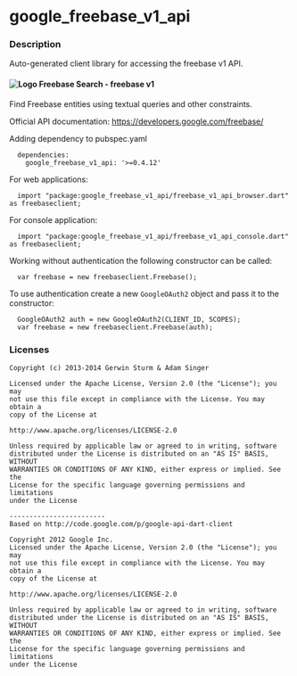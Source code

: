 # google_freebase_v1_api

### Description

Auto-generated client library for accessing the freebase v1 API.

#### ![Logo](http://www.google.com/images/icons/product/freebase-16.png) Freebase Search - freebase v1

Find Freebase entities using textual queries and other constraints.

Official API documentation: https://developers.google.com/freebase/

Adding dependency to pubspec.yaml

```
  dependencies:
    google_freebase_v1_api: '>=0.4.12'
```

For web applications:

```
  import "package:google_freebase_v1_api/freebase_v1_api_browser.dart" as freebaseclient;
```

For console application:

```
  import "package:google_freebase_v1_api/freebase_v1_api_console.dart" as freebaseclient;
```

Working without authentication the following constructor can be called:

```
  var freebase = new freebaseclient.Freebase();
```

To use authentication create a new `GoogleOAuth2` object and pass it to the constructor:


```
  GoogleOAuth2 auth = new GoogleOAuth2(CLIENT_ID, SCOPES);
  var freebase = new freebaseclient.Freebase(auth);
```

### Licenses

```
Copyright (c) 2013-2014 Gerwin Sturm & Adam Singer

Licensed under the Apache License, Version 2.0 (the "License"); you may 
not use this file except in compliance with the License. You may obtain a 
copy of the License at

http://www.apache.org/licenses/LICENSE-2.0

Unless required by applicable law or agreed to in writing, software
distributed under the License is distributed on an "AS IS" BASIS, WITHOUT
WARRANTIES OR CONDITIONS OF ANY KIND, either express or implied. See the
License for the specific language governing permissions and limitations 
under the License

------------------------
Based on http://code.google.com/p/google-api-dart-client

Copyright 2012 Google Inc.
Licensed under the Apache License, Version 2.0 (the "License"); you may 
not use this file except in compliance with the License. You may obtain a
copy of the License at

http://www.apache.org/licenses/LICENSE-2.0

Unless required by applicable law or agreed to in writing, software
distributed under the License is distributed on an "AS IS" BASIS, WITHOUT
WARRANTIES OR CONDITIONS OF ANY KIND, either express or implied. See the
License for the specific language governing permissions and limitations 
under the License

```
